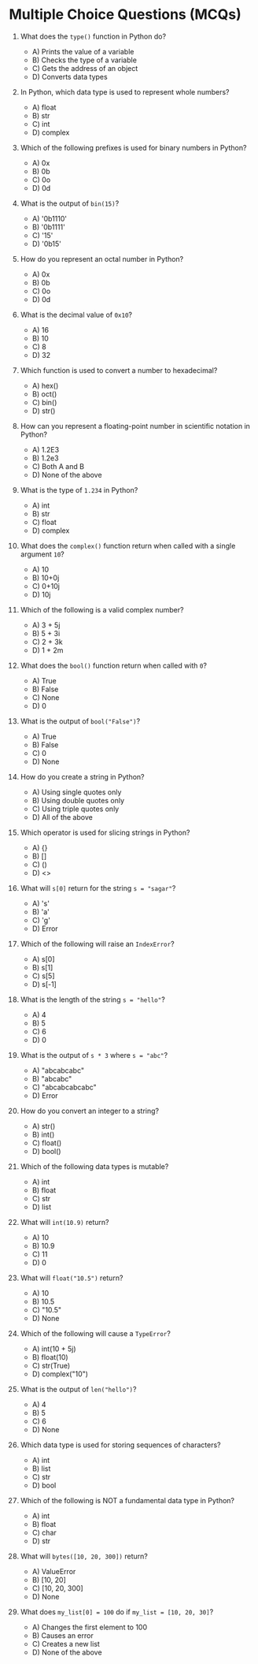 # Multiple Choice Questions (MCQs)

1. What does the `type()` function in Python do?
   - A) Prints the value of a variable
   - B) Checks the type of a variable
   - C) Gets the address of an object
   - D) Converts data types

2. In Python, which data type is used to represent whole numbers?
   - A) float
   - B) str
   - C) int
   - D) complex

3. Which of the following prefixes is used for binary numbers in Python?
   - A) 0x
   - B) 0b
   - C) 0o
   - D) 0d

4. What is the output of `bin(15)`?
   - A) '0b1110'
   - B) '0b1111'
   - C) '15'
   - D) '0b15'

5. How do you represent an octal number in Python?
   - A) 0x
   - B) 0b
   - C) 0o
   - D) 0d

6. What is the decimal value of `0x10`?
   - A) 16
   - B) 10
   - C) 8
   - D) 32

7. Which function is used to convert a number to hexadecimal?
   - A) hex()
   - B) oct()
   - C) bin()
   - D) str()

8. How can you represent a floating-point number in scientific notation in Python?
   - A) 1.2E3
   - B) 1.2e3
   - C) Both A and B
   - D) None of the above

9. What is the type of `1.234` in Python?
   - A) int
   - B) str
   - C) float
   - D) complex

10. What does the `complex()` function return when called with a single argument `10`?
    - A) 10
    - B) 10+0j
    - C) 0+10j
    - D) 10j


11. Which of the following is a valid complex number?
    - A) 3 + 5j
    - B) 5 + 3i
    - C) 2 + 3k
    - D) 1 + 2m

12. What does the `bool()` function return when called with `0`?
    - A) True
    - B) False
    - C) None
    - D) 0

13. What is the output of `bool("False")`?
    - A) True
    - B) False
    - C) 0
    - D) None

14. How do you create a string in Python?
    - A) Using single quotes only
    - B) Using double quotes only
    - C) Using triple quotes only
    - D) All of the above

15. Which operator is used for slicing strings in Python?
    - A) {}
    - B) []
    - C) ()
    - D) <>

16. What will `s[0]` return for the string `s = "sagar"`?
    - A) 's'
    - B) 'a'
    - C) 'g'
    - D) Error

17. Which of the following will raise an `IndexError`?
    - A) s[0]
    - B) s[1]
    - C) s[5]
    - D) s[-1]

18. What is the length of the string `s = "hello"`?
    - A) 4
    - B) 5
    - C) 6
    - D) 0

19. What is the output of `s * 3` where `s = "abc"`?
    - A) "abcabcabc"
    - B) "abcabc"
    - C) "abcabcabcabc"
    - D) Error

20. How do you convert an integer to a string?
    - A) str()
    - B) int()
    - C) float()
    - D) bool()



21. Which of the following data types is mutable?
    - A) int
    - B) float
    - C) str
    - D) list

22. What will `int(10.9)` return?
    - A) 10
    - B) 10.9
    - C) 11
    - D) 0

23. What will `float("10.5")` return?
    - A) 10
    - B) 10.5
    - C) "10.5"
    - D) None

24. Which of the following will cause a `TypeError`?
    - A) int(10 + 5j)
    - B) float(10)
    - C) str(True)
    - D) complex("10")

25. What is the output of `len("hello")`?
    - A) 4
    - B) 5
    - C) 6
    - D) None

26. Which data type is used for storing sequences of characters?
    - A) int
    - B) list
    - C) str
    - D) bool

27. Which of the following is NOT a fundamental data type in Python?
    - A) int
    - B) float
    - C) char
    - D) str

28. What will `bytes([10, 20, 300])` return?
    - A) ValueError
    - B) [10, 20]
    - C) [10, 20, 300]
    - D) None

29. What does `my_list[0] = 100` do if `my_list = [10, 20, 30]`?
    - A) Changes the first element to 100
    - B) Causes an error
    - C) Creates a new list
    - D) None of the above

